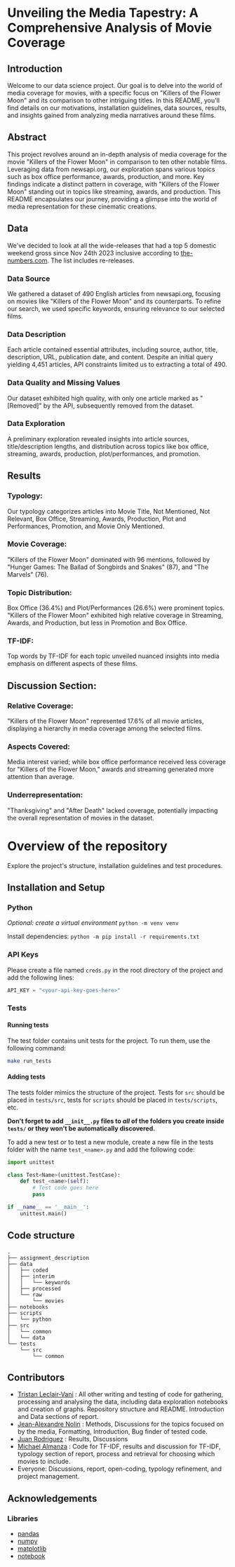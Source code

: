 # Unveiling the Media Tapestry: A Comprehensive Analysis of Movie Coverage

## Introduction

Welcome to our data science project. Our goal is to delve into the world of media coverage for movies, with a specific focus on "Killers of the Flower Moon" and its comparison to other intriguing titles. In this README, you'll find details on our motivations, installation guidelines, data sources, results, and insights gained from analyzing media narratives around these films.

## Abstract

This project revolves around an in-depth analysis of media coverage for the movie "Killers of the Flower Moon" in comparison to ten other notable films. Leveraging data from newsapi.org, our exploration spans various topics such as box office performance, awards, production, and more. Key findings indicate a distinct pattern in coverage, with "Killers of the Flower Moon" standing out in topics like streaming, awards, and production. This README encapsulates our journey, providing a glimpse into the world of media representation for these cinematic creations.

## Data

We've decided to look at all the wide-releases that had a top 5 domestic weekend gross since Nov 24th 2023 inclusive according to [the-numbers.com](the-numbers.com). The list includes re-releases.

### Data Source

We gathered a dataset of 490 English articles from newsapi.org, focusing on movies like "Killers of the Flower Moon" and its counterparts. To refine our search, we used specific keywords, ensuring relevance to our selected films.

### Data Description

Each article contained essential attributes, including source, author, title, description, URL, publication date, and content. Despite an initial query yielding 4,451 articles, API constraints limited us to extracting a total of 490.

### Data Quality and Missing Values

Our dataset exhibited high quality, with only one article marked as "[Removed]" by the API, subsequently removed from the dataset.

### Data Exploration

A preliminary exploration revealed insights into article sources, title/description lengths, and distribution across topics like box office, streaming, awards, production, plot/performances, and promotion.

## Results

### Typology:

Our typology categorizes articles into Movie Title, Not Mentioned, Not Relevant, Box Office, Streaming, Awards, Production, Plot and Performances, Promotion, and Movie Only Mentioned.

### Movie Coverage:

"Killers of the Flower Moon" dominated with 96 mentions, followed by "Hunger Games: The Ballad of Songbirds and Snakes" (87), and "The Marvels" (76).

### Topic Distribution:

Box Office (36.4%) and Plot/Performances (26.6%) were prominent topics. "Killers of the Flower Moon" exhibited high relative coverage in Streaming, Awards, and Production, but less in Promotion and Box Office.

### TF-IDF:

Top words by TF-IDF for each topic unveiled nuanced insights into media emphasis on different aspects of these films.

## Discussion Section:

### Relative Coverage:

"Killers of the Flower Moon" represented 17.6% of all movie articles, displaying a hierarchy in media coverage among the selected films.

### Aspects Covered:

Media interest varied; while box office performance received less coverage for "Killers of the Flower Moon," awards and streaming generated more attention than average.

### Underrepresentation:

"Thanksgiving" and "After Death" lacked coverage, potentially impacting the overall representation of movies in the dataset.

# Overview of the repository

Explore the project's structure, installation guidelines and test procedures.

## Installation and Setup

### Python

*Optional: create a virtual environment*
`python -m venv venv`

Install dependencies:
`python -m pip install -r requirements.txt`

### API Keys

Please create a file named `creds.py` in the root directory of the project and add the following lines:

```Python
API_KEY = "<your-api-key-goes-here>"
```

### Tests

#### Running tests

The test folder contains unit tests for the project. To run them, use the following command:
```bash
make run_tests
```

#### Adding tests

The tests folder mimics the structure of the project.
Tests for `src` should be placed in `tests/src`, tests for `scripts` should be placed in `tests/scripts`, etc. 

**Don't forget to add `__init__.py` files to *all* of the folders you create inside `tests/` or they won't be automatically discovered.**

To add a new test or to test a new module, create a new file in the tests folder with the name `test_<name>.py` and add the following code:

```Python
import unittest

class Test<Name>(unittest.TestCase):
    def test_<name>(self):
        # Test code goes here
        pass

if __name__ == '__main__':
    unittest.main()
```

## Code structure
```
.
├── assignment_description
├── data
│   ├── coded
│   ├── interim
│   │   └── keywords
│   ├── processed
│   └── raw
│       └── movies
├── notebooks
├── scripts
│   └── python
├── src
│   └── common
│   └── data
└── tests
    └── src
        └── common
```

## Contributors

- [Tristan Leclair-Vani](https://github.com/TristanLeclair) : All other writing and testing of code for gathering, processing and analysing the data, including data exploration notebooks and creation of graphs. Repository structure and README. Introduction and Data sections of report.
- [Jean-Alexandre Nolin](https://github.com/JANolin) : Methods, Discussions for the topics focused on by the media, Formatting, Introduction, Bug finder of tested code.
- [Juan Rodriguez](https://github.com/JiRodriguez2411) : Results, Discussions
- [Michael Almanza](https://github.com/MichaelAlmanza) : Code for TF-IDF, results and discussion for TF-IDF, typology section of report, process and retrieval for choosing which movies to include.
- Everyone: Discussions, report, open-coding, typology refinement, and project management.

## Acknowledgements

### Libraries

- [pandas](https://pandas.pydata.org/)
- [numpy](https://numpy.org/)
- [matplotlib](https://matplotlib.org/)
- [notebook](https://jupyter.org/)
